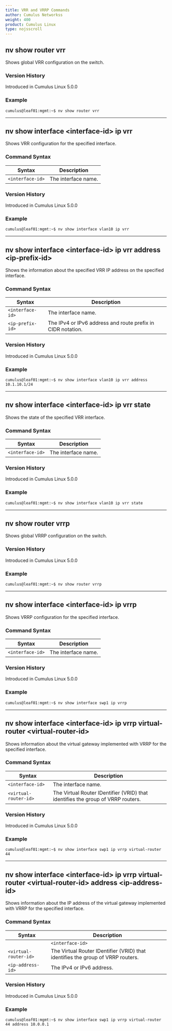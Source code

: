 ```yaml
---
title: VRR and VRRP Commands
author: Cumulus Networkss
weight: 400
product: Cumulus Linux
type: nojsscroll
---
```

## nv show router vrr

Shows global VRR configuration on the switch.

### Version History

Introduced in Cumulus Linux 5.0.0

### Example

```
cumulus@leaf01:mgmt:~$ nv show router vrr
```

- - -

## nv show interface \<interface-id\> ip vrr

Shows VRR configuration for the specified interface.

### Command Syntax

| Syntax |  Description   |
| --------- | -------------- |
| `<interface-id>`    |  The interface name. |

### Version History

Introduced in Cumulus Linux 5.0.0

### Example

```
cumulus@leaf01:mgmt:~$ nv show interface vlan10 ip vrr
```

- - -

## nv show interface \<interface-id\> ip vrr address \<ip-prefix-id\>

Shows the information about the specified VRR IP address on the specified interface.

### Command Syntax

| Syntax |  Description   |
| --------- | -------------- |
| `<interface-id>`    |  The interface name. |
| `<ip-prefix-id>`| The IPv4 or IPv6 address and route prefix in CIDR notation.|

### Version History

Introduced in Cumulus Linux 5.0.0

### Example

```
cumulus@leaf01:mgmt:~$ nv show interface vlan10 ip vrr address 10.1.10.1/24
```

- - -

## nv show interface \<interface-id\> ip vrr state

Shows the state of the specified VRR interface.

### Command Syntax

| Syntax |  Description   |
| --------- | -------------- |
| `<interface-id>`    | The interface name. |

### Version History

Introduced in Cumulus Linux 5.0.0

### Example

```
cumulus@leaf01:mgmt:~$ nv show interface vlan10 ip vrr state
```

- - -

## nv show router vrrp

Shows global VRRP configuration on the switch.

### Version History

Introduced in Cumulus Linux 5.0.0

### Example

```
cumulus@leaf01:mgmt:~$ nv show router vrrp
```

- - -

## nv show interface \<interface-id\> ip vrrp

Shows VRRP configuration for the specified interface.

### Command Syntax

| Syntax |  Description   |
| --------- | -------------- |
| `<interface-id>`    |   The interface name.|

### Version History

Introduced in Cumulus Linux 5.0.0

### Example

```
cumulus@leaf01:mgmt:~$ nv show interface swp1 ip vrrp
```

- - -

## nv show interface \<interface-id\> ip vrrp virtual-router \<virtual-router-id\>

Shows information about the virtual gateway implemented with VRRP for the specified interface.

### Command Syntax

| Syntax |  Description   |
| --------- | -------------- |
| `<interface-id>`    | The interface name. |
| `<virtual-router-id>` |  The Virtual Router IDentifier (VRID) that identifies the group of VRRP routers.|

### Version History

Introduced in Cumulus Linux 5.0.0

### Example

```
cumulus@leaf01:mgmt:~$ nv show interface swp1 ip vrrp virtual-router 44
```

- - -

## nv show interface \<interface-id\> ip vrrp virtual-router \<virtual-router-id\> address \<ip-address-id\>

Shows information about the IP address of the virtual gateway implemented with VRRP for the specified interface.

### Command Syntax

| Syntax |  Description   |
| --------- | -------------- |
|| `<interface-id>`    | The interface name. |
| `<virtual-router-id>` |  The Virtual Router IDentifier (VRID) that identifies the group of VRRP routers.|
| `<ip-address-id>`        | The IPv4 or IPv6 address. |

### Version History

Introduced in Cumulus Linux 5.0.0

### Example

```
cumulus@leaf01:mgmt:~$ nv show interface swp1 ip vrrp virtual-router 44 address 10.0.0.1
```
